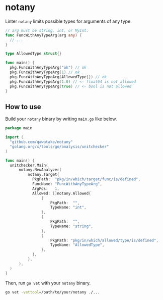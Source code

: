 # notany

Linter `notany` limits possible types for arguments of any type.

```go
// arg must be string, int, or MyInt.
func FuncWithAnyTypeArg(arg any) {
  // ...
}

type AllowedType struct{}
```

```go
func main() {
  pkg.FuncWithAnyTypeArg("ok") // ok
  pkg.FuncWithAnyTypeArg(1) // ok
  pkg.FuncWithAnyTypeArg(AllowedType{}) // ok
  pkg.FuncWithAnyTypeArg(1.0) // <- float64 is not allowed
  pkg.FuncWithAnyTypeArg(true) // <- bool is not allowed
}
```

## How to use

Build your `notany` binary by writing `main.go` like below.

```go
package main

import (
  "github.com/qawatake/notany"
  "golang.org/x/tools/go/analysis/unitchecker"
)

func main() {
  unitchecker.Main(
	  notany.NewAnalyzer(
		  notany.Target{
		  	PkgPath:  "pkg/in/which/target/func/is/defined",
		  	FuncName: "FuncWithAnyTypeArg",
		  	ArgPos:   1,
		  	Allowed: []notany.Allowed{
		  		{
		  			PkgPath:  "",
		  			TypeName: "int",
		  		},
		  		{
		  			PkgPath:  "",
		  			TypeName: "string",
		  		},
		  		{
		  			PkgPath: "pkg/in/which/allowed/type/is/defined",
		  			TypeName: "AllowedType",
		  		},
		  	},
		  },
	  ),
  )
}
```

Then, run `go vet` with your `notany` binary.

```sh
go vet -vettool=/path/to/your/notany ./...
```
